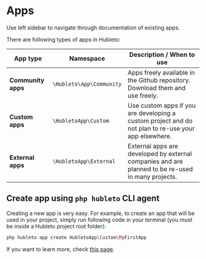 # Apps

Use left sidebar to navigate through documentation of existing apps.

There are following types of apps in Hubleto:

| App type            | Namespace                | Description / When to use                                                                            |
| ------------------- | ------------------------ | ---------------------------------------------------------------------------------------------------- |
| **Community apps**  | `\Hubleto\App\Community`  | Apps freely available in the Github repository. Download them and use freely.                        |
| **Custom apps**     | `\HubletoApp\Custom`     | Use custom apps if you are developing a custom project and do not plan to re-use your app elsewhere. |
| **External apps**   | `\HubletoApp\External`   | External apps are developed by external companies and are planned to be re-used in many projects.    |

## Create app using `php hubleto` CLI agent

Creating a new app is very easy. For example, to create an app that will be used in your project, simply run following code in your terminal (you must be inside a Hubleto project root folder):

```bash
php hubleto app create HubletoApp\Custom\MyFirstApp
```

If you want to learn more, check [this page](create-first-app).
